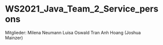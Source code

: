 # WS2021_Java_Team_2_Service_persons

Mitglieder:
Milena Neumann
Luisa Oswald
Tran Anh Hoang
(Joshua Mainzer)
